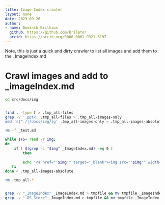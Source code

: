 ```yaml
---
title: Image Index crawler
layout: none
date: 2023-09-26
author:
- name: Dominik Brilhaus
  github: https://github.com/brilator
  orcid: https://orcid.org/0000-0001-9021-3197
---
```


Note, this is just a quick and dirty crawler to list all images and add them to the _ImageIndex.md

# Crawl images and add to _imageIndex.md

```bash
cd src/docs/img
```

```bash

find . -type f > .tmp_all-files
grep -v '.pptx' .tmp_all-files > .tmp_all-images-only
sed 's|^./|/docs/img/|g' .tmp_all-images-only > .tmp_all-images-absolute

rm -f _test.md

while IFS= read -r img; 
do
    if [ $(grep -c "$img" _ImageIndex.md) -eq 0 ]
        then
    
        echo '<a href="'$img'" target="_blank"><img src="'$img'" width="50px" alt="'$img'"/></a> | <a href="'$img'" target="_blank">https://nfdi4plants.org/nfdi4plants.knowledgebase'$img'</a> |  |  ' >> _ImageIndex.md
   fi
done < .tmp_all-images-absolute

rm .tmp_all-*


grep -v "_ImageIndex" _ImageIndex.md > tmpfile && mv tmpfile _ImageIndex.md
grep -v ".DS_Store" _ImageIndex.md > tmpfile && mv tmpfile _ImageIndex.md


```
